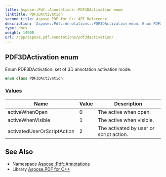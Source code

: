 ```yaml
---
title: Aspose::Pdf::Annotations::PDF3DActivation enum
linktitle: PDF3DActivation
second_title: Aspose.PDF for C++ API Reference
description: 'Aspose::Pdf::Annotations::PDF3DActivation enum. Enum PDF3DActivation: set of 3D annotation activation mode in C++.'
type: docs
weight: 14000
url: /cpp/aspose.pdf.annotations/pdf3dactivation/
---
```

## PDF3DActivation enum


Enum PDF3DActivation: set of 3D annotation activation mode.

```cpp
enum class PDF3DActivation
```

### Values

| Name | Value | Description |
| --- | --- | --- |
| activeWhenOpen | 0 | The active when open. |
| activeWhenVisible | 1 | The active when visible. |
| activatedUserOrScriptAction | 2 | The activated by user or script action. |

## See Also

* Namespace [Aspose::Pdf::Annotations](../)
* Library [Aspose.PDF for C++](../../)
